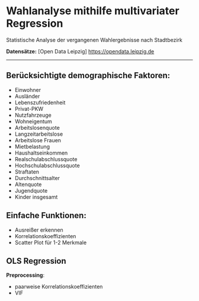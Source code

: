# Wahlanalyse mithilfe multivariater Regression

Statistische Analyse der vergangenen Wahlergebnisse nach Stadtbezirk

__Datensätze:__ [Open Data Leipzig] https://opendata.leipzig.de
___

## Berücksichtigte demographische Faktoren: 

- Einwohner
- Ausländer
- Lebenszufriedenheit
- Privat-PKW
- Nutzfahrzeuge
- Wohneigentum
- Arbeitslosenquote
- Langzeitarbeitslose
- Arbeitslose Frauen
- Mietbelastung
- Haushaltseinkommen
- Realschulabschlussquote
- Hochschulabschlussquote
- Straftaten
- Durchschnittsalter
- Altenquote
- Jugendquote
- Kinder insgesamt

## Einfache Funktionen:

- Ausreißer erkennen
- Korrelationskoeffizienten
- Scatter Plot für 1-2 Merkmale

## OLS Regression

__Preprocessing__:
- paarweise Korrelationskoeffizienten
- VIF 

